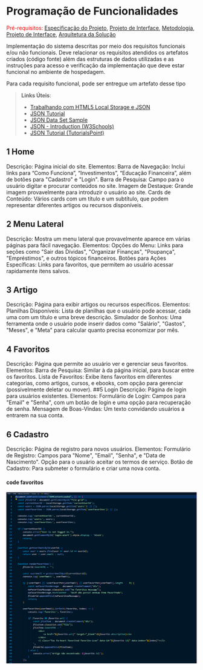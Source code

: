 # Programação de Funcionalidades

<span style="color:red">Pré-requisitos: <a href="2-Especificação do Projeto.md"> Especificação do Projeto</a></span>, <a href="3-Projeto de Interface.md"> Projeto de Interface</a>, <a href="4-Metodologia.md"> Metodologia</a>, <a href="3-Projeto de Interface.md"> Projeto de Interface</a>, <a href="5-Arquitetura da Solução.md"> Arquitetura da Solução</a>

Implementação do sistema descritas por meio dos requisitos funcionais e/ou não funcionais. Deve relacionar os requisitos atendidos os artefatos criados (código fonte) além das estruturas de dados utilizadas e as instruções para acesso e verificação da implementação que deve estar funcional no ambiente de hospedagem.

Para cada requisito funcional, pode ser entregue um artefato desse tipo

> **Links Úteis**:
>
> - [Trabalhando com HTML5 Local Storage e JSON](https://www.devmedia.com.br/trabalhando-com-html5-local-storage-e-json/29045)
> - [JSON Tutorial](https://www.w3resource.com/JSON)
> - [JSON Data Set Sample](https://opensource.adobe.com/Spry/samples/data_region/JSONDataSetSample.html)
> - [JSON - Introduction (W3Schools)](https://www.w3schools.com/js/js_json_intro.asp)
> - [JSON Tutorial (TutorialsPoint)](https://www.tutorialspoint.com/json/index.htm)

## 1  Home 
Descrição: Página inicial do site.
Elementos:
Barra de Navegação: Inclui links para “Como Funciona”, “Investimentos”, “Educação Financeira”, além de botões para "Cadastro" e "Login".
Barra de Pesquisa: Campo para o usuário digitar e procurar conteúdos no site.
Imagem de Destaque: Grande imagem provavelmente para introduzir o usuário ao site.
Cards de Conteúdo: Vários cards com um título e um subtítulo, que podem representar diferentes artigos ou recursos disponíveis.
## 2  Menu Lateral
Descrição: Mostra um menu lateral que provavelmente aparece em várias páginas para fácil navegação.
Elementos:
Opções do Menu: Links para seções como "Sair das Dívidas", "Organizar Finanças", "Poupança", "Empréstimos", e outros tópicos financeiros.
Botões para Ações Específicas: Links para favoritos, que permitem ao usuário acessar rapidamente itens salvos.
## 3  Artigo
Descrição: Página para exibir artigos ou recursos específicos.
Elementos:
Planilhas Disponíveis: Lista de planilhas que o usuário pode acessar, cada uma com um título e uma breve descrição.
Simulador de Sonhos: Uma ferramenta onde o usuário pode inserir dados como "Salário", "Gastos", "Meses", e "Meta" para calcular quanto precisa economizar por mês.
## 4  Favoritos
Descrição: Página que permite ao usuário ver e gerenciar seus favoritos.
Elementos:
Barra de Pesquisa: Similar à da página inicial, para buscar entre os favoritos.
Lista de Favoritos: Exibe itens favoritos em diferentes categorias, como artigos, cursos, e ebooks, com opção para gerenciar (possivelmente deletar ou mover).
##5  Login
Descrição: Página de login para usuários existentes.
Elementos:
Formulário de Login: Campos para "Email" e "Senha", com um botão de login e uma opção para recuperação de senha.
Mensagem de Boas-Vindas: Um texto convidando usuários a entrarem na sua conta.
## 6  Cadastro
Descrição: Página de registro para novos usuários.
Elementos:
Formulário de Registro: Campos para "Nome", "Email", "Senha", e "Data de Nascimento".
Opção para o usuário aceitar os termos de serviço.
Botão de Cadastro: Para submeter o formulário e criar uma nova conta.

#### code favoritos
![Diagrama de Componentes](img/req-fun.PNG)
